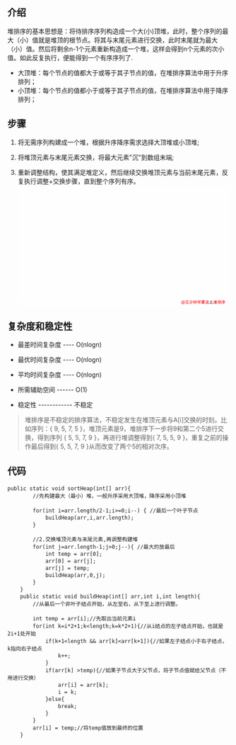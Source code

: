 ## 介绍
堆排序的基本思想是：将待排序序列构造成一个大(小)顶堆，此时，整个序列的最大（小）值就是堆顶的根节点。将其与末尾元素进行交换，此时末尾就为最大（小）值。然后将剩余n-1个元素重新构造成一个堆，这样会得到n个元素的次小值。如此反复执行，便能得到一个有序序列了.

- 大顶堆：每个节点的值都大于或等于其子节点的值，在堆排序算法中用于升序排列；
- 小顶堆：每个节点的值都小于或等于其子节点的值，在堆排序算法中用于降序排列；

## 步骤
1. 将无需序列构建成一个堆，根据升序降序需求选择大顶堆或小顶堆;

2. 将堆顶元素与末尾元素交换，将最大元素"沉"到数组末端;

3. 重新调整结构，使其满足堆定义，然后继续交换堆顶元素与当前末尾元素，反复执行调整+交换步骤，直到整个序列有序。
![](https://raw.githubusercontent.com/binbinbin5/myPics/master/imgs/duipaixu.jpg)

## 复杂度和稳定性
- 最差时间复杂度 ---- O(nlogn)

- 最优时间复杂度 ---- O(nlogn)

- 平均时间复杂度 ---- O(nlogn)

- 所需辅助空间 ------ O(1)

- 稳定性 ------------ 不稳定

>堆排序是不稳定的排序算法，不稳定发生在堆顶元素与A[i]交换的时刻。比如序列：{ 9, 5, 7, 5 }，堆顶元素是9，堆排序下一步将9和第二个5进行交换，得到序列 { 5, 5, 7, 9 }，再进行堆调整得到{ 7, 5, 5, 9 }，重复之前的操作最后得到{ 5, 5, 7, 9 }从而改变了两个5的相对次序。

## 代码


```
public static void sortHeap(int[] arr){
        //先构建最大（最小）堆，一般升序采用大顶堆，降序采用小顶堆

        for(int i=arr.length/2-1;i>=0;i--) { //最后一个叶子节点
            buildHeap(arr,i,arr.length);
        }

        //2.交换堆顶元素与末尾元素,再调整构建堆
        for(int j=arr.length-1;j>0;j--){ //最大的放最后
            int temp = arr[0];
            arr[0] = arr[j];
            arr[j] = temp;
            buildHeap(arr,0,j);
        }
    }
    public static void buildHeap(int[] arr,int i,int length){
        //从最后一个非叶子结点开始，从左至右，从下至上进行调整。

        int temp = arr[i];//先取出当前元素i
        for(int k=i*2+1;k<length;k=k*2+1){//从i结点的左子结点开始，也就是2i+1处开始
            if(k+1<length && arr[k]<arr[k+1]){//如果左子结点小于右子结点，k指向右子结点
                k++;
            }
            if(arr[k] >temp){//如果子节点大于父节点，将子节点值赋给父节点（不用进行交换）
                arr[i] = arr[k];
                i = k;
            }else{
                break;
            }
        }
        arr[i] = temp;//将temp值放到最终的位置
    }

```
